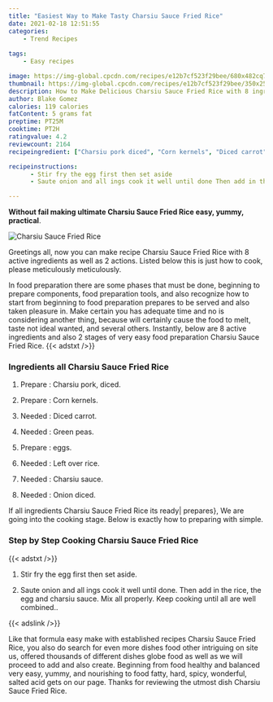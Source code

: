 ```yaml
---
title: "Easiest Way to Make Tasty Charsiu Sauce Fried Rice"
date: 2021-02-18 12:51:55
categories:
    - Trend Recipes
    
tags:
    - Easy recipes

image: https://img-global.cpcdn.com/recipes/e12b7cf523f29bee/680x482cq70/charsiu-sauce-fried-rice-recipe-main-photo.jpg
thumbnail: https://img-global.cpcdn.com/recipes/e12b7cf523f29bee/350x250cq70/charsiu-sauce-fried-rice-recipe-main-photo.jpg
description: How to Make Delicious Charsiu Sauce Fried Rice with 8 ingredients and 2 stages of easy cooking.
author: Blake Gomez
calories: 119 calories
fatContent: 5 grams fat
preptime: PT25M
cooktime: PT2H
ratingvalue: 4.2
reviewcount: 2164
recipeingredient: ["Charsiu pork diced", "Corn kernels", "Diced carrot", "Green peas", "eggs", "Left over rice", "Charsiu sauce", "Onion diced"]

recipeinstructions: 
      - Stir fry the egg first then set aside 
      - Saute onion and all ings cook it well until done Then add in the rice the egg and charsiu sauce Mix all properly Keep cooking until all are well combined

---
```




**Without fail making ultimate Charsiu Sauce Fried Rice easy, yummy, practical**. 


![Charsiu Sauce Fried Rice](https://img-global.cpcdn.com/recipes/e12b7cf523f29bee/680x482cq70/charsiu-sauce-fried-rice-recipe-main-photo.jpg "Charsiu Sauce Fried Rice")




Greetings all, now you can make recipe Charsiu Sauce Fried Rice with 8 active ingredients as well as 2 actions. Listed below this is just how to cook, please meticulously meticulously.

In food preparation there are some phases that must be done, beginning to prepare components, food preparation tools, and also recognize how to start from beginning to food preparation prepares to be served and also taken pleasure in. Make certain you has adequate time and no is considering another thing, because will certainly cause the food to melt, taste not ideal wanted, and several others. Instantly, below are 8 active ingredients and also 2 stages of very easy food preparation Charsiu Sauce Fried Rice.
{{< adstxt />}}

### Ingredients all Charsiu Sauce Fried Rice


1. Prepare  : Charsiu pork, diced.

1. Prepare  : Corn kernels.

1. Needed  : Diced carrot.

1. Needed  : Green peas.

1. Prepare  : eggs.

1. Needed  : Left over rice.

1. Needed  : Charsiu sauce.

1. Needed  : Onion diced.



If all ingredients Charsiu Sauce Fried Rice its ready| prepares}, We are going into the cooking stage. Below is exactly how to preparing with simple.

### Step by Step Cooking Charsiu Sauce Fried Rice

{{< adstxt />}}


1. Stir fry the egg first then set aside.



1. Saute onion and all ings cook it well until done. Then add in the rice, the egg and charsiu sauce. Mix all properly. Keep cooking until all are well combined..





{{< adslink />}}

Like that formula easy make with established recipes Charsiu Sauce Fried Rice, you also do search for even more dishes food other intriguing on site us, offered thousands of different dishes globe food as well as we will proceed to add and also create. Beginning from food healthy and balanced very easy, yummy, and nourishing to food fatty, hard, spicy, wonderful, salted acid gets on our page. Thanks for reviewing the utmost dish Charsiu Sauce Fried Rice.
